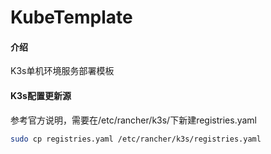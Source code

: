 # KubeTemplate

#### 介绍
K3s单机环境服务部署模板

#### K3s配置更新源
参考官方说明，需要在/etc/rancher/k3s/下新建registries.yaml
```bash
sudo cp registries.yaml /etc/rancher/k3s/registries.yaml
```

